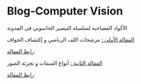 # Blog-Computer Vision
 الأكواد المصاحبة لسلسلة التبصير الحاسوبي  في المدونة

[المقالة الأولى :](https://github.com/malawadd/Blog-Computer-Vision/tree/master/01-Filters)  مرشحات اللف الرياضي و إكتشاف الحواف

[رابط المقالة](http://malawad.com/blog/convolutional-filters-and-edge-detection/?utm_source=Arabic&utm_medium=github&utm_campaign=Mohammed_alawad)  

[المقالة الثانية :](https://github.com/malawadd/Blog-Computer-Vision/tree/master/02-Features%20and%20segmentation)   أنواع السمات و تجزئة الصور

[رابط المقالة](http://malawad.com/blog/types-of-features-&-image-segmentation/?utm_source=Arabic&utm_medium=github&utm_campaign=Mohammed_alawad)  



